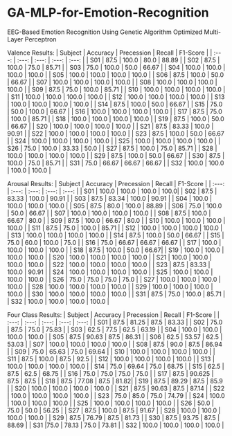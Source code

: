 # GA-MLP-for-Emotion-Recognition
EEG-Based Emotion Recognition Using Genetic Algorithm Optimized Multi-Layer Perceptron


Valence Results:
| Subject | Accuracy | Precession | Recall | F1-Score |
| :---: | :---: | :---: | :---: | :---: |
| S01 | 87.5 | 100.0 | 80.0 | 88.89 |
| S02 | 87.5 | 100.0 | 75.0 | 85.71 |
| S03 | 75.0 | 100.0 | 50.0 | 66.67 |
| S04 | 100.0 | 100.0 | 100.0 | 100.0 |
| S05 | 100.0 | 100.0 | 100.0 | 100.0 |
| S06 | 87.5 | 100.0 | 50.0 | 66.67 |
| S07 | 100.0 | 100.0 | 100.0 | 100.0 |
| S08 | 100.0 | 100.0 | 100.0 | 100.0 |
| S09 | 87.5 | 75.0 | 100.0 | 85.71 |
| S10 | 100.0 | 100.0 | 100.0 | 100.0 |
| S11 | 100.0 | 100.0 | 100.0 | 100.0 |
| S12 | 100.0 | 100.0 | 100.0 | 100.0 |
| S13 | 100.0 | 100.0 | 100.0 | 100.0 |
| S14 | 87.5 | 100.0 | 50.0 | 66.67 |
| S15 | 75.0 | 50.0 | 100.0 | 66.67 |
| S16 | 100.0 | 100.0 | 100.0 | 100.0 |
| S17 | 87.5 | 75.0 | 100.0 | 85.71 |
| S18 | 100.0 | 100.0 | 100.0 | 100.0 |
| S19 | 87.5 | 100.0 | 50.0 | 66.67 |
| S20 | 100.0 | 100.0 | 100.0 | 100.0 |
| S21 | 87.5 | 83.33 | 100.0 | 90.91 |
| S22 | 100.0 | 100.0 | 100.0 | 100.0 |
| S23 | 87.5 | 100.0 | 50.0 | 66.67 |
| S24 | 100.0 | 100.0 | 100.0 | 100.0 |
| S25 | 100.0 | 100.0 | 100.0 | 100.0 |
| S26 | 75.0 | 100.0 | 33.33 | 50.0 |
| S27 | 87.5 | 100.0 | 75.0 | 85.71 |
| S28 | 100.0 | 100.0 | 100.0 | 100.0 |
| S29 | 87.5 | 100.0 | 50.0 | 66.67 |
| S30 | 87.5 | 100.0 | 75.0 | 85.71 |
| S31 | 75.0 | 66.67 | 66.67 | 66.67 |
| S32 | 100.0 | 100.0 | 100.0 | 100.0 |

Arousal Results:
| Subject | Accuracy | Precession | Recall | F1-Score |
| :---: | :---: | :---: | :---: | :---: |
| S01 | 100.0 | 100.0 | 100.0 | 100.0|
| S02 | 87.5 | 83.33 | 100.0 | 90.91 |
| S03 | 87.5 | 83.34 | 100.0 | 90.91 |
| S04 | 100.0 | 100.0 | 100.0 | 100.0 |
| S05 | 87.5 | 80.0 | 100.0 | 88.89 |
| S06 | 75.0 | 100.0 | 50.0 | 66.67 |
| S07 | 100.0 | 100.0 | 100.0 | 100.0 |
| S08 | 87.5 | 100.0 | 66.67 | 80.0 |
| S09 | 87.5 | 100.0 | 66.67 | 80.0 |
| S10 | 100.0 | 100.0 | 100.0 | 100.0 |
| S11 | 87.5 | 75.0 | 100.0 | 85.71 |
| S12 | 100.0 | 100.0 | 100.0 | 100.0 |
| S13 | 100.0 | 100.0 | 100.0 | 100.0 |
| S14 | 87.5 | 100.0 | 50.0 | 66.67 |
| S15 | 75.0 | 60.0 | 100.0 | 75.0 |
| S16 | 75.0 | 66.67 | 66.67 | 66.67 |
| S17 | 100.0 | 100.0 | 100.0 | 100.0 |
| S18 | 87.5 | 100.0 | 50.0 | 66.67|
| S19 | 100.0 | 100.0 | 100.0 | 100.0 |
| S20 | 100.0 | 100.0 | 100.0 | 100.0 |
| S21 | 100.0 | 100.0 | 100.0 | 100.0 |
| S22 | 100.0 | 100.0 | 100.0 | 100.0 |
| S23 | 87.5 | 83.33 | 100.0 | 90.91 |
| S24 | 100.0 | 100.0 | 100.0 | 100.0 |
| S25 | 100.0 | 100.0 | 100.0 | 100.0 |
| S26 | 75.0 | 75.0 | 75.0 | 75.0 |
| S27 | 100.0 | 100.0 | 100.0 | 100.0 |
| S28 | 100.0 | 100.0 | 100.0 | 100.0 |
| S29 | 100.0 | 100.0 | 100.0 | 100.0 |
| S30 | 100.0 | 100.0 | 100.0 | 100.0 |
| S31 | 87.5 | 75.0 | 100.0 | 85.71 |
| S32 | 100.0 | 100.0 | 100.0 | 100.0 |

Four Class Results:
| Subject | Accuracy | Precession | Recall | F1-Score |
| :---: | :---: | :---: | :---: | :---: |
| S01 | 87.5 | 81.25 | 87.5 | 83.33 |
| S02 | 75.0 | 87.5 | 75.0 | 75.83 |
| S03 | 62.5 | 77.5 | 62.5 | 63.19 |
| S04 | 100.0 | 100.0 | 100.0 | 100.0 |
| S05 | 87.5 | 90.63 | 87.5 | 86.31 |
| S06 | 62.5 | 53.57 | 62.5 | 53.03 |
| S07 | 100.0 | 100.0 | 100.0 | 100.0 |
| S08 | 87.5 | 90.0 | 87.5 | 86.94 |
| S09 | 75.0 | 65.63 | 75.0 | 69.64 |
| S10 | 100.0 | 100.0 | 100.0 | 100.0 |
| S11 | 87.5 | 100.0 | 87.5 | 92.5 |
| S12 | 100.0 | 100.0 | 100.0 | 100.0 |
| S13 | 100.0 | 100.0 | 100.0 | 100.0 |
| S14 | 75.0 | 69.64 | 75.0 | 68.75 |
| S15 | 62.5 | 87.5 | 62.5 | 68.75 |
| S16 | 75.0 | 75.0 | 75.0 | 75.0 |
| S17 | 87.5 | 90.625 | 87.5 | 87.5 |
| S18 | 87.5 | 77.08 | 87.5 | 81.82|
| S19 | 87.5 | 89.29 | 87.5 | 85.9 |
| S20 | 100.0 | 100.0 | 100.0 | 100.0 |
| S21 | 87.5 | 90.63 | 87.5 | 87.14 |
| S22 | 100.0 | 100.0 | 100.0 | 100.0 |
| S23 | 75.0 | 85.0 | 75.0 | 74.79 |
| S24 | 100.0 | 100.0 | 100.0 | 100.0 |
| S25 | 100.0 | 100.0 | 100.0 | 100.0 |
| S26 | 50.0 | 75.0 | 50.0 | 56.25 |
| S27 | 87.5 | 100.0 | 87.5 | 91.67 |
| S28 | 100.0 | 100.0 | 100.0 | 100.0 |
| S29 | 87.5 | 76.79 | 87.5 | 81.73 |
| S30 | 87.5 | 93.75 | 87.5 | 88.69 |
| S31 |75.0 | 78.13 | 75.0 | 73.81 |
| S32 | 100.0 | 100.0 | 100.0 | 100.0 |
